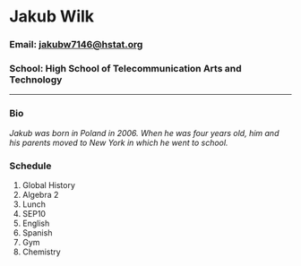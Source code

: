 # Jakub Wilk
### Email: jakubw7146@hstat.org
### School: High School of Telecommunication Arts and Technology

---

### Bio

_Jakub was born in Poland in 2006. When he was four years old, him and his parents moved to New York in which he went to school._

### Schedule

<ol>
  <li>Global History</li>
  <li>Algebra 2</li>
  <li>Lunch</li>
  <li>SEP10</li>
  <li>English</li>
  <li>Spanish</li>
  <li>Gym</li>
  <li>Chemistry</li>
</ol>